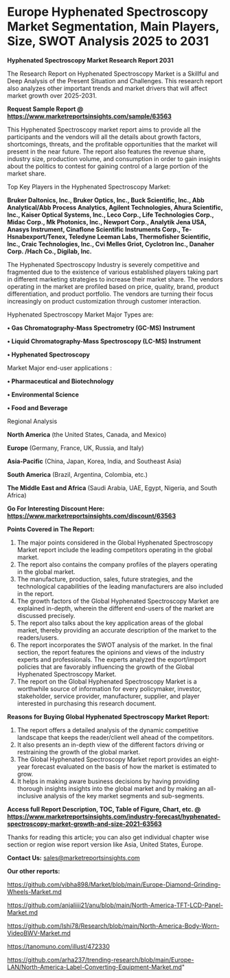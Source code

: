 # Europe Hyphenated Spectroscopy Market Segmentation, Main Players, Size, SWOT Analysis 2025 to 2031

<strong>Hyphenated Spectroscopy Market Research Report 2031</strong>

The Research Report on Hyphenated Spectroscopy Market is a Skillful and Deep Analysis of the Present Situation and Challenges. This research report also analyzes other important trends and market drivers that will affect market growth over 2025-2031.

<strong>Request Sample Report @ <a href=https://www.marketreportsinsights.com/sample/63563>https://www.marketreportsinsights.com/sample/63563</a></strong>

This Hyphenated Spectroscopy market report aims to provide all the participants and the vendors will all the details about growth factors, shortcomings, threats, and the profitable opportunities that the market will present in the near future. The report also features the revenue share, industry size, production volume, and consumption in order to gain insights about the politics to contest for gaining control of a large portion of the market share.

Top Key Players in the Hyphenated Spectroscopy Market:

<strong>Bruker Daltonics, Inc., Bruker Optics, Inc., Buck Scientific, Inc., Abb Analytical/Abb Process Analytics, Agilent Technologies, Ahura Scientific, Inc., Kaiser Optical Systems, Inc., Leco Corp., Life Technologies Corp., Midac Corp., Mk Photonics, Inc., Newport Corp., Analytik Jena USA, Anasys Instrument, Cinaflone Scientific Instruments Corp., Te-Hsnabexport/Tenex, Teledyne Leeman Labs, Thermofisher Scientific, Inc., Craic Technologies, Inc., Cvi Melles Griot, Cyclotron Inc., Danaher Corp. /Hach Co., Digilab, Inc.</strong>

The Hyphenated Spectroscopy Industry is severely competitive and fragmented due to the existence of various established players taking part in different marketing strategies to increase their market share. The vendors operating in the market are profiled based on price, quality, brand, product differentiation, and product portfolio. The vendors are turning their focus increasingly on product customization through customer interaction.

Hyphenated Spectroscopy Market Major Types are:

<strong>• Gas Chromatography-Mass Spectrometry (GC-MS) Instrument

• Liquid Chromatography-Mass Spectroscopy (LC-MS) Instrument

• Hyphenated Spectroscopy</strong>

Market Major end-user applications :

<strong>• Pharmaceutical and Biotechnology

• Environmental Science

• Food and Beverage</strong>

Regional Analysis

</u><strong><b>North America</b></strong> (the United States, Canada, and Mexico)

<strong><b>Europe </b></strong>(Germany, France, UK, Russia, and Italy)

<strong><b>Asia-Pacific</b></strong> (China, Japan, Korea, India, and Southeast Asia)

<strong><b>South America</b></strong> (Brazil, Argentina, Colombia, etc.)

<strong><b>The Middle East and Africa</b></strong> (Saudi Arabia, UAE, Egypt, Nigeria, and South Africa)

<strong>Go For Interesting Discount Here: <a href=https://www.marketreportsinsights.com/discount/63563>https://www.marketreportsinsights.com/discount/63563</a></strong>

<strong>Points Covered in The Report:</strong>
<ol>
  <li>The major points considered in the Global Hyphenated Spectroscopy Market report include the leading competitors operating in the global market.</li>
  <li>The report also contains the company profiles of the players operating in the global market.</li>
  <li>The manufacture, production, sales, future strategies, and the technological capabilities of the leading manufacturers are also included in the report.</li>
  <li>The growth factors of the Global Hyphenated Spectroscopy Market are explained in-depth, wherein the different end-users of the market are discussed precisely.</li>
  <li>The report also talks about the key application areas of the global market, thereby providing an accurate description of the market to the readers/users.</li>
  <li>The report incorporates the SWOT analysis of the market. In the final section, the report features the opinions and views of the industry experts and professionals. The experts analyzed the export/import policies that are favorably influencing the growth of the Global Hyphenated Spectroscopy Market.</li>
  <li>The report on the Global Hyphenated Spectroscopy Market is a worthwhile source of information for every policymaker, investor, stakeholder, service provider, manufacturer, supplier, and player interested in purchasing this research document.</li>
</ol>
<strong>Reasons for Buying Global Hyphenated Spectroscopy Market Report:</strong>

<ol>
  <li>The report offers a detailed analysis of the dynamic competitive landscape that keeps the reader/client well ahead of the competitors.</li>
  <li>It also presents an in-depth view of the different factors driving or restraining the growth of the global market.</li>
  <li>The Global Hyphenated Spectroscopy Market report provides an eight-year forecast evaluated on the basis of how the market is estimated to grow.</li>
  <li>It helps in making aware business decisions by having providing thorough insights insights into the global market and by making an all-inclusive analysis of the key market segments and sub-segments.</li>
</ol>
<strong>Access full Report Description, TOC, Table of Figure, Chart, etc. @ <a href=https://www.marketreportsinsights.com/industry-forecast/hyphenated-spectroscopy-market-growth-and-size-2021-63563>https://www.marketreportsinsights.com/industry-forecast/hyphenated-spectroscopy-market-growth-and-size-2021-63563</a></strong>


Thanks for reading this article; you can also get individual chapter wise section or region wise report version like Asia, United States, Europe.

<strong>Contact Us:</strong>
sales@marketreportsinsights.com

<strong>Our other reports:</strong>

<a href=https://github.com/vibha898/Market/blob/main/Europe-Diamond-Grinding-Wheels-Market.md>https://github.com/vibha898/Market/blob/main/Europe-Diamond-Grinding-Wheels-Market.md</a>

<a href=https://github.com/anjaliiii21/anu/blob/main/North-America-TFT-LCD-Panel-Market.md>https://github.com/anjaliiii21/anu/blob/main/North-America-TFT-LCD-Panel-Market.md</a>

<a href=https://github.com/Ishi78/Research/blob/main/North-America-Body-Worn-VideoBWV-Market.md>https://github.com/Ishi78/Research/blob/main/North-America-Body-Worn-VideoBWV-Market.md</a>

<a href=https://tanomuno.com/illust/472330>https://tanomuno.com/illust/472330</a>

<a href=https://github.com/arha237/trending-research/blob/main/Europe-LAN/North-America-Label-Converting-Equipment-Market.md>https://github.com/arha237/trending-research/blob/main/Europe-LAN/North-America-Label-Converting-Equipment-Market.md</a>"
